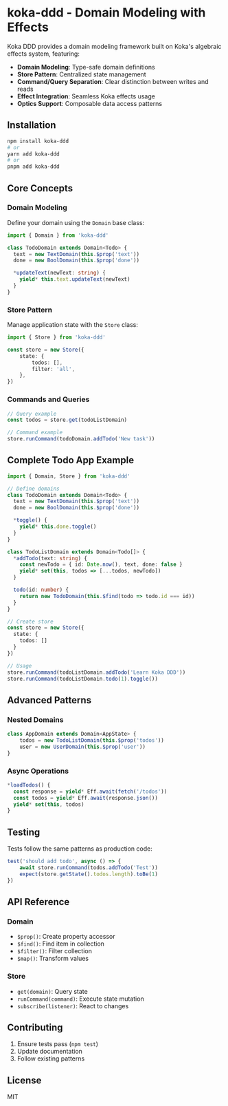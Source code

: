 # koka-ddd - Domain Modeling with Effects

Koka DDD provides a domain modeling framework built on Koka's algebraic effects system, featuring:

-   **Domain Modeling**: Type-safe domain definitions
-   **Store Pattern**: Centralized state management
-   **Command/Query Separation**: Clear distinction between writes and reads
-   **Effect Integration**: Seamless Koka effects usage
-   **Optics Support**: Composable data access patterns

## Installation

```bash
npm install koka-ddd
# or
yarn add koka-ddd
# or
pnpm add koka-ddd
```

## Core Concepts

### Domain Modeling

Define your domain using the `Domain` base class:

```typescript
import { Domain } from 'koka-ddd'

class TodoDomain extends Domain<Todo> {
  text = new TextDomain(this.$prop('text'))
  done = new BoolDomain(this.$prop('done'))

  *updateText(newText: string) {
    yield* this.text.updateText(newText)
  }
}
```

### Store Pattern

Manage application state with the `Store` class:

```typescript
import { Store } from 'koka-ddd'

const store = new Store({
    state: {
        todos: [],
        filter: 'all',
    },
})
```

### Commands and Queries

```typescript
// Query example
const todos = store.get(todoListDomain)

// Command example
store.runCommand(todoDomain.addTodo('New task'))
```

## Complete Todo App Example

```typescript
import { Domain, Store } from 'koka-ddd'

// Define domains
class TodoDomain extends Domain<Todo> {
  text = new TextDomain(this.$prop('text'))
  done = new BoolDomain(this.$prop('done'))

  *toggle() {
    yield* this.done.toggle()
  }
}

class TodoListDomain extends Domain<Todo[]> {
  *addTodo(text: string) {
    const newTodo = { id: Date.now(), text, done: false }
    yield* set(this, todos => [...todos, newTodo])
  }

  todo(id: number) {
    return new TodoDomain(this.$find(todo => todo.id === id))
  }
}

// Create store
const store = new Store({
  state: {
    todos: []
  }
})

// Usage
store.runCommand(todoListDomain.addTodo('Learn Koka DDD'))
store.runCommand(todoListDomain.todo(1).toggle())
```

## Advanced Patterns

### Nested Domains

```typescript
class AppDomain extends Domain<AppState> {
    todos = new TodoListDomain(this.$prop('todos'))
    user = new UserDomain(this.$prop('user'))
}
```

### Async Operations

```typescript
*loadTodos() {
  const response = yield* Eff.await(fetch('/todos'))
  const todos = yield* Eff.await(response.json())
  yield* set(this, todos)
}
```

## Testing

Tests follow the same patterns as production code:

```typescript
test('should add todo', async () => {
    await store.runCommand(todos.addTodo('Test'))
    expect(store.getState().todos.length).toBe(1)
})
```

## API Reference

### Domain

-   `$prop()`: Create property accessor
-   `$find()`: Find item in collection
-   `$filter()`: Filter collection
-   `$map()`: Transform values

### Store

-   `get(domain)`: Query state
-   `runCommand(command)`: Execute state mutation
-   `subscribe(listener)`: React to changes

## Contributing

1. Ensure tests pass (`npm test`)
2. Update documentation
3. Follow existing patterns

## License

MIT

